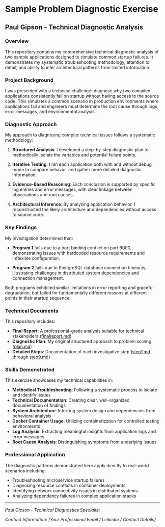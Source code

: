# Sample Problem Diagnostic Exercise

## Paul Gipson - Technical Diagnostic Analysis

### Overview

This repository contains my comprehensive technical diagnostic analysis of two sample applications designed to simulate common startup failures. It demonstrates my systematic troubleshooting methodology, attention to detail, and ability to infer architectural patterns from limited information.

### Project Background

I was presented with a technical challenge: diagnose why two compiled applications consistently fail on startup without having access to the source code. This simulates a common scenario in production environments where applications fail and engineers must determine the root cause through logs, error messages, and environmental analysis.

### Diagnostic Approach

My approach to diagnosing complex technical issues follows a systematic methodology:

1. **Structured Analysis**: I developed a step-by-step diagnostic plan to methodically isolate the variables and potential failure points.

2. **Iterative Testing**: I ran each application both with and without debug mode to compare behavior and gather more detailed diagnostic information.

3. **Evidence-Based Reasoning**: Each conclusion is supported by specific log entries and error messages, with clear linkage between observations and root causes.

4. **Architectural Inference**: By analyzing application behavior, I reconstructed the likely architecture and dependencies without access to source code.

### Key Findings

My investigation determined that:

- **Program 1** fails due to a port binding conflict on port 6000, demonstrating issues with hardcoded resource requirements and inflexible configuration.

- **Program 2** fails due to PostgreSQL database connection timeouts, illustrating challenges in distributed system dependencies and connection management.

Both programs exhibited similar limitations in error reporting and graceful degradation, but failed for fundamentally different reasons at different points in their startup sequence.

### Technical Documents

This repository includes:

- **Final Report**: A professional-grade analysis suitable for technical stakeholders ([finalreport.md](finalreport.md))
- **Diagnostic Plan**: My original structured approach to problem solving ([plan.md](plan.md))
- **Detailed Steps**: Documentation of each investigative step ([step1.md](step1.md) through [step9.md](step9.md))

### Skills Demonstrated

This exercise showcases my technical capabilities in:

- **Methodical Troubleshooting**: Following a systematic process to isolate and identify issues
- **Technical Documentation**: Creating clear, well-organized documentation of findings
- **System Architecture**: Inferring system design and dependencies from behavioral analysis
- **Docker Container Usage**: Utilizing containerization for controlled testing environments
- **Log Analysis**: Extracting meaningful insights from application logs and error messages
- **Root Cause Analysis**: Distinguishing symptoms from underlying issues

### Professional Application

The diagnostic patterns demonstrated here apply directly to real-world scenarios including:

- Troubleshooting microservice startup failures
- Diagnosing resource conflicts in container deployments
- Identifying network connectivity issues in distributed systems
- Analyzing dependency failures in complex application stacks

---

*Paul Gipson - Technical Diagnostics Specialist*

*Contact Information: [Your Professional Email / LinkedIn / Contact Details]*
